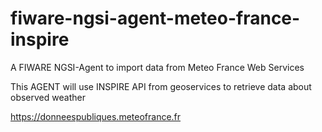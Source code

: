 # fiware-ngsi-agent-meteo-france-inspire
A FIWARE NGSI-Agent to import data from Meteo France Web Services

This AGENT will use INSPIRE API from geoservices to retrieve data about observed weather

https://donneespubliques.meteofrance.fr


